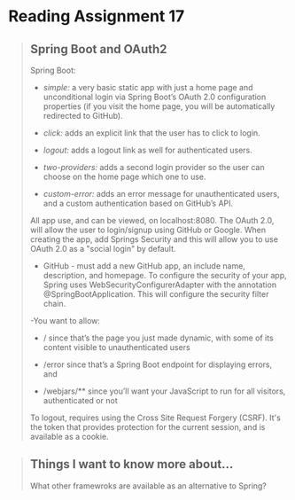 # Reading Assignment 17

>## Spring Boot and OAuth2
>
>Spring Boot:
> - *simple:* a very basic static app with just a home page and unconditional login via Spring Boot’s OAuth 2.0 configuration properties (if you visit the home page, you will be automatically redirected to GitHub).
>
> - *click:* adds an explicit link that the user has to click to login.
>
> - *logout:* adds a logout link as well for authenticated users.
>
> -  *two-providers:* adds a second login provider so the user can choose on the home page which one to use.
>
> - *custom-error:* adds an error message for unauthenticated users, and a custom authentication based on GitHub’s API.
><!-- >Retreived from spring.io tutorials -->
>All app use, and can be viewed, on localhost:8080. The OAuth 2.0, will allow the user to login/signup using GitHub or Google. When creating the app, add Springs Security and this will allow you to use OAuth 2.0 as a "social login" by default.
>
> - GitHub - must add a new GitHub app, an include name, description, and homepage.
>To configure the security of your app, Spring uses WebSecurityConfigurerAdapter with the annotation @SpringBootApplication. This will configure the security filter chain.
>
> -You want to allow:
>
>   - / since that’s the page you just made dynamic, with some of its content visible to unauthenticated users
>
>   - /error since that’s a Spring Boot endpoint for displaying errors, and
>
>   - /webjars/** since you’ll want your JavaScript to run for all visitors, authenticated or not
><!-- >Retreived from spring.io tutorial. -->
>
>To logout, requires using the Cross Site Request Forgery (CSRF). It's the token that provides protection for the current session, and is available as a cookie. 

>## Things I want to know more about...
>What other framewroks are available as an alternative to Spring?